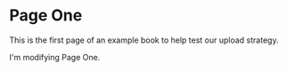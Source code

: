 # Page One
This is the first page of an example book to help test our upload strategy.

I'm modifying Page One.
